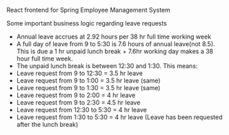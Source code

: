 React frontend for Spring Employee Management System

Some important business logic regarding leave requests

-  Annual leave accrues at 2.92 hours per 38 hr full time working week
-  A full day of leave from 9 to 5:30 is 7.6 hours of annual leave(not 8.5). This is due a 1 hr unpaid lunch break + 7.6hr working day makes a 38 hour full time week.
-  The unpaid lunch break is between 12:30 and 1:30. This means:
-  Leave request from 9 to 12:30 = 3.5 hr leave
-  Leave request from 9 to 1:00 = 3.5 hr leave (same)
-  Leave request from 9 to 1:30 = 3.5 hr leave (same)
-  Leave request from 9 to 2:00 = 4 hr leave
-  Leave request from 9 to 2:30 = 4.5 hr leave
-  Leave request from 12:30 to 5:30 = 4 hr leave
-  Leave request from 1:30 to 5:30 = 4 hr leave (Leave has been requested after the lunch break)
